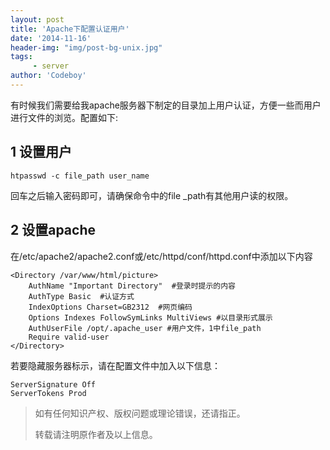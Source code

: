 ```yaml
---
layout: post
title: 'Apache下配置认证用户'
date: '2014-11-16'
header-img: "img/post-bg-unix.jpg"
tags:
     - server
author: 'Codeboy'
---
```



有时候我们需要给我apache服务器下制定的目录加上用户认证，方便一些而用户进行文件的浏览。配置如下:

1 设置用户
----
	htpasswd -c file_path user_name
	
回车之后输入密码即可，请确保命令中的file _path有其他用户读的权限。

2 设置apache
----
在/etc/apache2/apache2.conf或/etc/httpd/conf/httpd.conf中添加以下内容

	<Directory /var/www/html/picture>
		AuthName "Important Directory"  #登录时提示的内容
		AuthType Basic  #认证方式
		IndexOptions Charset=GB2312  #网页编码
		Options Indexes FollowSymLinks MultiViews #以目录形式展示
		AuthUserFile /opt/.apache_user #用户文件，1中file_path
		Require valid-user 
	</Directory>

若要隐藏服务器标示，请在配置文件中加入以下信息：

	ServerSignature Off
	ServerTokens Prod

> 如有任何知识产权、版权问题或理论错误，还请指正。
>
> 转载请注明原作者及以上信息。
